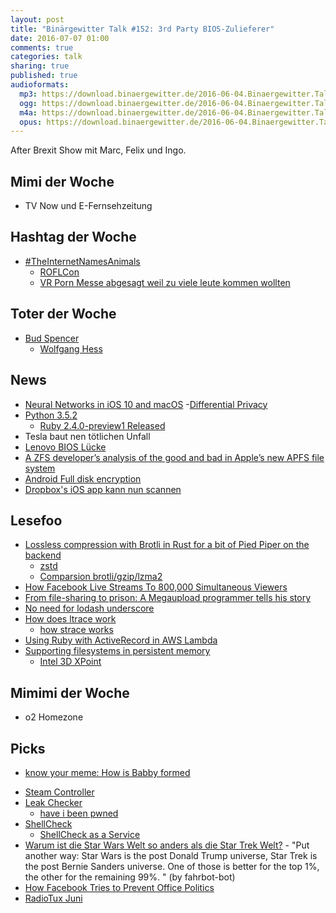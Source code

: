 ```yaml
---
layout: post
title: "Binärgewitter Talk #152: 3rd Party BIOS-Zulieferer"
date: 2016-07-07 01:00
comments: true
categories: talk
sharing: true
published: true
audioformats:
  mp3: https://download.binaergewitter.de/2016-06-04.Binaergewitter.Talk.152.mp3
  ogg: https://download.binaergewitter.de/2016-06-04.Binaergewitter.Talk.152.ogg
  m4a: https://download.binaergewitter.de/2016-06-04.Binaergewitter.Talk.152.m4a
  opus: https://download.binaergewitter.de/2016-06-04.Binaergewitter.Talk.152.opus
---
```

After Brexit Show mit Marc, Felix und Ingo.

## Mimi der Woche
- TV Now und E-Fernsehzeitung

## Hashtag der Woche

- [#TheInternetNamesAnimals](http://www.sadanduseless.com/2016/06/internet-names-animals/)
    * [ROFLCon](https://en.wikipedia.org/wiki/ROFLCon)
    * [VR Porn Messe abgesagt weil zu viele leute kommen wollten](http://thenextweb.com/insider/2016/07/04/vr-porn-festival-people-cant-come/)

## Toter der Woche
- [Bud Spencer](https://en.wikipedia.org/wiki/Bud_Spencer)
    * [Wolfgang Hess](https://de.wikipedia.org/wiki/Wolfgang_Hess_\(Synchronsprecher\))

## News
- [Neural Networks in iOS 10 and macOS](https://www.bignerdranch.com/blog/neural-networks-in-ios-10-and-macos/)
-[Differential Privacy](https://de.wikipedia.org/wiki/Differential_Privacy)
- [Python 3.5.2](https://www.python.org/downloads/release/python-352/)
    * [Ruby 2.4.0-preview1 Released](https://www.ruby-lang.org/en/news/2016/06/20/ruby-2-4-0-preview1-released/)
- Tesla baut nen tötlichen Unfall
- [Lenovo BIOS Lücke](http://www.heise.de/newsticker/meldung/Lenovo-warnt-vor-ungepatchter-BIOS-Luecke-3253349.html)
- [A ZFS developer’s analysis of the good and bad in Apple’s new APFS file system](http://arstechnica.com/apple/2016/06/a-zfs-developers-analysis-of-the-good-and-bad-in-apples-new-apfs-file-system/)
- [Android Full disk encryption](http://arstechnica.com/security/2016/07/androids-full-disk-encryption-just-got-much-weaker-heres-why/)
- [Dropbox's iOS app kann nun scannen](https://www.engadget.com/2016/06/22/dropbox-ios-app-scanning-sharing-files/)

## Lesefoo
- [Lossless compression with Brotli in Rust for a bit of Pied Piper on the backend](https://blogs.dropbox.com/tech/2016/06/lossless-compression-with-brotli/)
  * [zstd](http://www.zstd.net)
  * [Comparsion brotli/gzip/lzma2](https://cran.r-project.org/web/packages/brotli/vignettes/brotli-2015-09-22.pdf)
- [How Facebook Live Streams To 800,000 Simultaneous Viewers](http://highscalability.com/blog/2016/6/27/how-facebook-live-streams-to-800000-simultaneous-viewers.html)
- [From file-sharing to prison: A Megaupload programmer tells his story](http://arstechnica.com/tech-policy/2016/06/from-file-sharing-to-prison-a-megaupload-programmer-tells-his-story/)
- [No need for lodash underscore](https://github.com/cht8687/You-Dont-Need-Lodash-Underscore)
- [How does ltrace work](http://blog.packagecloud.io/eng/2016/03/14/how-does-ltrace-work/)
    * [how strace works](http://blog.packagecloud.io/eng/2016/02/29/how-does-strace-work/)
- [Using Ruby with ActiveRecord in AWS Lambda](http://www.adomokos.com/2016/06/using-ruby-with-activerecord-in-aws.html)
- [Supporting filesystems in persistent memory](http://lwn.net/Articles/610174/)
    * [Intel 3D XPoint](http://www.intel.com/content/www/us/en/architecture-and-technology/3d-xpoint-unveiled-video.html)

## Mimimi der Woche
- o2 Homezone

## Picks
* [know your meme: How is Babby formed](http://knowyourmeme.com/memes/how-is-babby-formed)
- [Steam Controller](http://store.steampowered.com/app/353370/)
- [Leak Checker](https://sec.hpi.uni-potsdam.de/leak-checker/search?lang=de)
    * [have i been pwned](https://haveibeenpwned.com/)
- [ShellCheck](https://github.com/koalaman/shellcheck)
   * [ShellCheck as a Service](https://twitter.com/makefoo/status/750034961139367936)
- [Warum ist die Star Wars Welt so anders als die Star Trek Welt?](http://marginalrevolution.com/marginalrevolution/2016/07/why-did-the-stars-wars-and-star-trek-worlds-turn-out-so-differently.html) - "Put another way: Star Wars is the post Donald Trump universe, Star Trek is the post Bernie Sanders universe. One of those is better for the top 1%, the other for the remaining 99%. " (by fahrbot-bot)
- [How Facebook Tries to Prevent Office Politics](https://hbr.org/2016/06/how-facebook-tries-to-prevent-office-politics)
- [RadioTux Juni](https://www.radiotux.de/index.php?/archives/8015-RadioTux-Sendung-Juni-2016.html)


